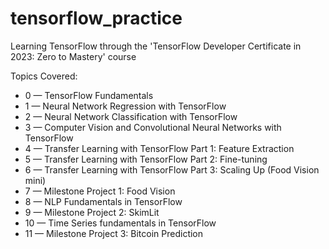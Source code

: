 # tensorflow_practice
Learning TensorFlow through the 'TensorFlow Developer Certificate in 2023: Zero to Mastery' course

Topics Covered:
* 0 — TensorFlow Fundamentals
* 1 — Neural Network Regression with TensorFlow
* 2 — Neural Network Classification with TensorFlow
* 3 — Computer Vision and Convolutional Neural Networks with TensorFlow
* 4 — Transfer Learning with TensorFlow Part 1: Feature Extraction
* 5 — Transfer Learning with TensorFlow Part 2: Fine-tuning
* 6 — Transfer Learning with TensorFlow Part 3: Scaling Up (Food Vision mini)
* 7 — Milestone Project 1: Food Vision
* 8 — NLP Fundamentals in TensorFlow
* 9 — Milestone Project 2: SkimLit
* 10 — Time Series fundamentals in TensorFlow
* 11 — Milestone Project 3: Bitcoin Prediction

